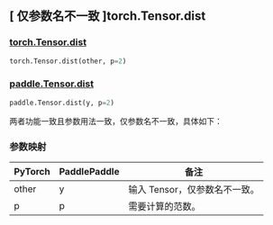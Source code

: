 ## [ 仅参数名不一致 ]torch.Tensor.dist

### [torch.Tensor.dist](https://pytorch.org/docs/stable/generated/torch.Tensor.dist.html?highlight=dist#torch.Tensor.dist)

```python
torch.Tensor.dist(other, p=2)
```

### [paddle.Tensor.dist](https://www.paddlepaddle.org.cn/documentation/docs/zh/develop/api/paddle/Tensor_cn.html#dist-y-p-2)

```python
paddle.Tensor.dist(y, p=2)
```

两者功能一致且参数用法一致，仅参数名不一致，具体如下：

### 参数映射

| PyTorch | PaddlePaddle | 备注                        |
| ------- | ------------ | --------------------------- |
| other   | y            | 输入 Tensor，仅参数名不一致。 |
| p       | p            | 需要计算的范数。            |
